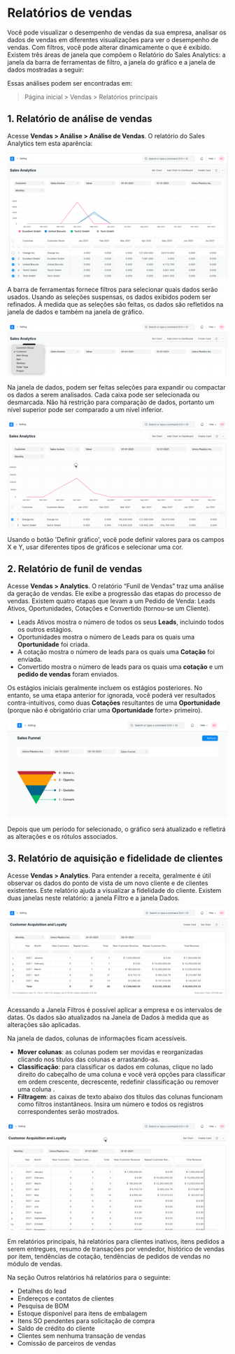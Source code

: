 # Relatórios de vendas



Você pode visualizar o desempenho de vendas da sua empresa, analisar os dados de vendas em diferentes visualizações para ver o desempenho de vendas.
Com filtros, você pode alterar dinamicamente o que é exibido.
Existem três áreas de janela que compõem o Relatório do Sales Analytics: a janela da barra de ferramentas de filtro, a janela do gráfico e a janela de dados mostradas a seguir:


Essas análises podem ser encontradas em:



> 
> Página inicial > Vendas > Relatórios principais
> 
> 
> 


## 1. Relatório de análise de vendas


Acesse **Vendas > Análise > Análise de Vendas**. O relatório do Sales Analytics tem esta aparência:


![Seções do Sales Analytics](/files/sales-analytics-sections.png)


A barra de ferramentas fornece filtros para selecionar quais dados serão usados. Usando as seleções suspensas, os dados exibidos podem ser refinados. À medida que as seleções são feitas, os dados são refletidos na janela de dados e também na janela de gráfico.


![Filtros do Sales Analytics](/files/sales-analytics-filters.png)


Na janela de dados, podem ser feitas seleções para expandir ou compactar os dados a serem analisados. Cada caixa pode ser selecionada ou desmarcada. Não há restrição para comparação de dados, portanto um nível superior pode ser comparado a um nível inferior.


![Resultado do Sales Analytics](/files/sales-analytics-data-window.gif)


Usando o botão 'Definir gráfico', você pode definir valores para os campos X e Y, usar diferentes tipos de gráficos e selecionar uma cor.


## 2. Relatório de funil de vendas


Acesse **Vendas > Analytics**. O relatório “Funil de Vendas” traz uma análise da geração de vendas. Ele exibe a progressão das etapas do processo de vendas. Existem quatro etapas que levam a um Pedido de Venda: Leads Ativos, Oportunidades, Cotações e Convertido (tornou-se um Cliente).


* Leads Ativos mostra o número de todos os seus **Leads**, incluindo todos os outros estágios.
* Oportunidades mostra o número de Leads para os quais uma **Oportunidade** foi criada.
* A cotação mostra o número de leads para os quais uma **Cotação** foi enviada.
* Convertido mostra o número de leads para os quais uma **cotação** e um **pedido de vendas** foram enviados.


Os estágios iniciais geralmente incluem os estágios posteriores. No entanto, se uma etapa anterior for ignorada, você poderá ver resultados contra-intuitivos, como duas **Cotações** resultantes de uma **Oportunidade** (porque não é obrigatório criar uma **Oportunidade** forte> primeiro).


![Funil de vendas](/files/sales-funnel.png)


Depois que um período for selecionado, o gráfico será atualizado e refletirá as alterações e os rótulos associados.


## 3. Relatório de aquisição e fidelidade de clientes


Acesse **Vendas > Analytics**.
Para entender a receita, geralmente é útil observar os dados do ponto de vista de um novo cliente e de clientes existentes. Este relatório ajuda a visualizar a fidelidade do cliente. Existem duas janelas neste relatório: a janela Filtro e a janela Dados.


![Aquisição e fidelidade de clientes](/files/acquisition-and-loyalty.png)


Acessando a Janela Filtros é possível aplicar a empresa e os intervalos de datas. Os dados são atualizados na Janela de Dados à medida que as alterações são aplicadas.


Na janela de dados, colunas de informações ficam acessíveis.


* **Mover colunas**: as colunas podem ser movidas e reorganizadas clicando nos títulos das colunas e arrastando-as.
* **Classificação**: para classificar os dados em colunas, clique no lado direito do cabeçalho de uma coluna e você verá opções para classificar em ordem crescente, decrescente, redefinir classificação ou remover uma coluna .
* **Filtragem**: as caixas de texto abaixo dos títulos das colunas funcionam como filtros instantâneos. Insira um número e todos os registros correspondentes serão mostrados.


![Aquisição e fidelidade de clientes](/files/customer-acquisition-and-loyalty.gif)


Em relatórios principais, há relatórios para clientes inativos, itens pedidos a serem entregues, resumo de transações por vendedor, histórico de vendas por item, tendências de cotação, tendências de pedidos de vendas no módulo de vendas.


Na seção Outros relatórios há relatórios para o seguinte:


* Detalhes do lead
* Endereços e contatos de clientes
* Pesquisa de BOM
* Estoque disponível para itens de embalagem
* Itens SO pendentes para solicitação de compra
* Saldo de crédito do cliente
* Clientes sem nenhuma transação de vendas
* Comissão de parceiros de vendas



